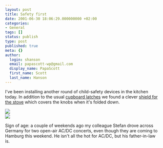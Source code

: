 ```yaml
---
layout: post
title: Safety first
date: 2001-06-30 18:06:29.000000000 +02:00
categories:
- General
tags: []
status: publish
type: post
published: true
meta: {}
author:
  login: shanson
  email: papascott-wp@gmail.com
  display_name: PapaScott
  first_name: Scott
  last_name: Hanson
---
```

<p>I've been installing another round of child-safety devices in the kitchen today. In addition to the usual <a href="http://www.helly.de/produkte/kueche/sicherheitsriegel.htm">cupboard latches</a> we found a clever <a href="http://www.helly.de/produkte/kueche/herdschutz.htm">shield for the stove</a> which covers the knobs when it's folded down.</p>
<p><img src="https://www.helly.de/produkte/kueche/img/gfx_herdschutz_a.jpg" /><br />
<img src="https://www.helly.de/produkte/kueche/img/gfx_herdschutz_b.jpg" /></p>
<p>Sign of age: a couple of weekends ago my colleague Stefan drove across Germany for two open-air AC/DC concerts, even though they are coming to Hamburg this weekend. He isn't all the hot for AC/DC, but his father-in-law is.</p>
